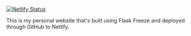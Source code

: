 [![Netlify Status](https://api.netlify.com/api/v1/badges/0a5fef6a-52c3-4503-a9dc-27781619875f/deploy-status)](https://app.netlify.com/sites/andrewtryder/deploys)

This is my personal website that's built using Flask Freeze and deployed through GitHub to Netlify.
